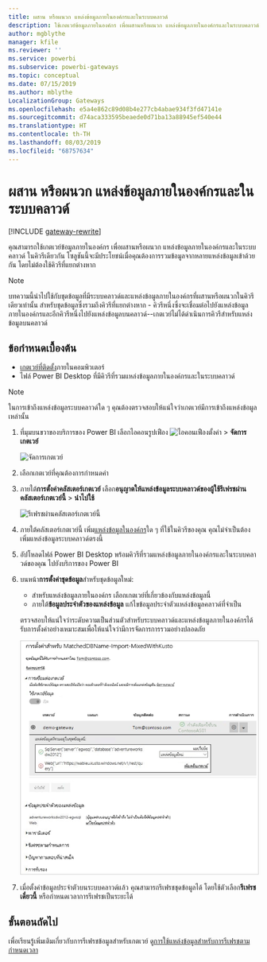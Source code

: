 ```yaml
---
title: ผสาน หรือผนวก แหล่งข้อมูลภายในองค์กรและในระบบคลาวด์
description: ใช้เกตเวย์ข้อมูลภายในองค์กร เพื่อผสานหรือผนวก แหล่งข้อมูลภายในองค์กรและในระบบคลาวด์ ในคิวรีเดียวกัน
author: mgblythe
manager: kfile
ms.reviewer: ''
ms.service: powerbi
ms.subservice: powerbi-gateways
ms.topic: conceptual
ms.date: 07/15/2019
ms.author: mblythe
LocalizationGroup: Gateways
ms.openlocfilehash: e5a4e862c89d08b4e277cb4abae934f3fd47141e
ms.sourcegitcommit: d74aca333595beaede0d71ba13a88945ef540e44
ms.translationtype: HT
ms.contentlocale: th-TH
ms.lasthandoff: 08/03/2019
ms.locfileid: "68757634"
---
```

# <a name="merge-or-append-on-premises-and-cloud-data-sources"></a>ผสาน หรือผนวก แหล่งข้อมูลภายในองค์กรและในระบบคลาวด์

[!INCLUDE [gateway-rewrite](includes/gateway-rewrite.md)]

คุณสามารถใช้เกตเวย์ข้อมูลภายในองค์กร เพื่อผสานหรือผนวก แหล่งข้อมูลภายในองค์กรและในระบบคลาวด์ ในคิวรีเดียวกัน โซลูชันนี้จะมีประโยชน์เมื่อคุณต้องการรวมข้อมูลจากหลายแหล่งข้อมูลเข้าด้วยกัน โดยไม่ต้องใช้คิวรีที่แยกต่างหาก

>[!NOTE]
>บทความนี้นำไปใช้กับชุดข้อมูลที่มีระบบคลาวด์และแหล่งข้อมูลภายในองค์กรที่ผสานหรือผนวกในคิวรีเดียวเท่านั้น สำหรับชุดข้อมูลซึ่งรวมถึงคิวรีที่แยกต่างหาก - คิวรีหนึ่งซึ่งจะเชื่อมต่อไปยังแหล่งข้อมูลภายในองค์กรและอีกคิวรีหนึ่งไปยังแหล่งข้อมูลบนคลาวด์--เกตเวย์ไม่ได้ดำเนินการคิวรีสำหรับแหล่งข้อมูลบนคลาวด์

## <a name="prerequisites"></a>ข้อกำหนดเบื้องต้น

- [เกตเวย์ที่ติดตั้ง](/data-integration/gateway/service-gateway-install)ภายในคอมพิวเตอร์
- ไฟล์ Power BI Desktop ที่มีคิวรีที่รวมแหล่งข้อมูลภายในองค์กรและในระบบคลาวด์

>[!NOTE]
>ในการเข้าถึงแหล่งข้อมูลระบบคลาวด์ใด ๆ คุณต้องตรวจสอบให้แน่ใจว่าเกตเวย์มีการเข้าถึงแหล่งข้อมูลเหล่านั้น

1. ที่มุมบนขวาของบริการของ Power BI เลือกไอคอนรูปเฟือง ![ไอคอนเฟืองตั้งค่า](media/service-gateway-mashup-on-premises-cloud/icon-gear.png) > **จัดการเกตเวย์**

    ![จัดการเกตเวย์](media/service-gateway-mashup-on-premises-cloud/manage-gateways.png)

2. เลือกเกตเวย์ที่คุณต้องการกำหนดค่า

3. ภายใต้**การตั้งค่าคลัสเตอร์เกตเวย์** เลือก**อนุญาตให้แหล่งข้อมูลระบบคลาวด์ของผู้ใช้รีเฟรชผ่านคลัสเตอร์เกตเวย์นี้** > **นำไปใช้**

    ![รีเฟรชผ่านคลัสเตอร์เกตเวย์นี้](media/service-gateway-mashup-on-premises-cloud/refresh-gateway-cluster.png)

4. ภายใต้คลัสเตอร์เกตเวย์นี้ เพิ่ม[แหล่งข้อมูลในองค์กร](service-gateway-enterprise-manage-scheduled-refresh.md#add-a-data-source)ใด ๆ ที่ใช้ในคิวรีของคุณ คุณไม่จำเป็นต้องเพิ่มแหล่งข้อมูลระบบคลาวด์ตรงนี้

5. อัปโหลดไฟล์ Power BI Desktop พร้อมคิวรีที่รวมแหล่งข้อมูลภายในองค์กรและในระบบคลาวด์ของคุณ ไปยังบริการของ Power BI

6. บนหน้า**การตั้งค่าชุดข้อมูล**สำหรับชุดข้อมูลใหม่:

   - สำหรับแหล่งข้อมูลภายในองค์กร เลือกเกตเวย์ที่เกี่ยวข้องกับแหล่งข้อมูลนี้
   - ภายใต้**ข้อมูลประจำตัวของแหล่งข้อมูล** แก้ไขข้อมูลประจำตัวแหล่งข้อมูลคลาวด์ที่จำเป็น

    ตรวจสอบให้แน่ใจว่าระดับความเป็นส่วนตัวสำหรับระบบคลาวด์และแหล่งข้อมูลภายในองค์กรได้รับการตั้งค่าอย่างเหมาะสมเพื่อให้แน่ใจว่ามีการจัดการการรวมอย่างปลอดภัย

     ![การตั้งค่าชุดข้อมูล](media/service-gateway-mashup-on-premises-cloud/dataset-settings.png)

7. เมื่อตั้งค่าข้อมูลประจำตัวบนระบบคลาวด์แล้ว คุณสามารถรีเฟรชชุดข้อมูลได้ โดยใช้ตัวเลือก**รีเฟรชเดี๋ยวนี้** หรือกำหนดเวลาการรีเฟรชเป็นระยะได้

## <a name="next-steps"></a>ขั้นตอนถัดไป

เพื่อเรียนรู้เพิ่มเติมเกี่ยวกับการรีเฟรชข้อมูลสำหรับเกตเวย์ ดู[การใช้แหล่งข้อมูลสำหรับการรีเฟรชตามกำหนดเวลา](service-gateway-enterprise-manage-scheduled-refresh.md#use-the-data-source-for-scheduled-refresh)
